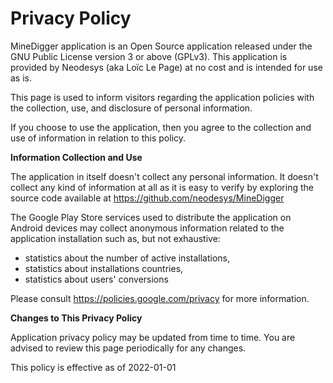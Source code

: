 Privacy Policy
==============

MineDigger application is an Open Source application released under the GNU Public License version 3 or above (GPLv3).
This application is provided by Neodesys (aka Loïc Le Page) at no cost and is intended for use as is.

This page is used to inform visitors regarding the application policies with the collection, use, and disclosure of
personal information.

If you choose to use the application, then you agree to the collection and use of information in relation to this policy.

**Information Collection and Use**

The application in itself doesn't collect any personal information.
It doesn't collect any kind of information at all as it is easy to verify by exploring the source code available
at https://github.com/neodesys/MineDigger

The Google Play Store services used to distribute the application on Android devices may collect anonymous information
related to the application installation such as, but not exhaustive:
- statistics about the number of active installations,
- statistics about installations countries,
- statistics about users' conversions

Please consult https://policies.google.com/privacy for more information.

**Changes to This Privacy Policy**

Application privacy policy may be updated from time to time.
You are advised to review this page periodically for any changes.

This policy is effective as of 2022-01-01
